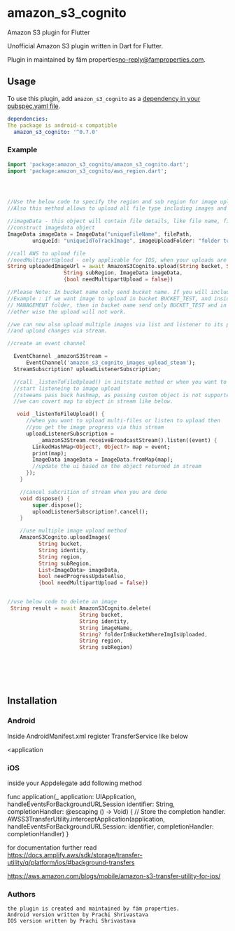 # amazon_s3_cognito

Amazon S3 plugin for Flutter

Unofficial Amazon S3 plugin written in Dart for Flutter. 

Plugin in maintained by fäm properties<no-reply@famproperties.com>.

## Usage
To use this plugin, add `amazon_s3_cognito` as a [dependency in your pubspec.yaml file](https://flutter.io/platform-plugins/).


```yaml
dependencies:
The package is android-x compatible
  amazon_s3_cognito: '^0.7.0'
```

### Example




``` dart
import 'package:amazon_s3_cognito/amazon_s3_cognito.dart';
import 'package:amazon_s3_cognito/aws_region.dart';




//Use the below code to specify the region and sub region for image upload
//Also this method allows to upload all file type including images and pdf etc.

//imageData - this object will contain file details, like file name, file path, folder where to upload file inside bucket etc..
//construct imagedata object
ImageData imageData = ImageData("uniqueFileName", filePath,
        uniqueId: "uniqueIdToTrackImage", imageUploadFolder: "folder to upload inside bucket");

//call AWS to upload file
//needMultipartUpload - only applicable for IOS, when your uploads are so large that they take more than 1 hour to complete set its value to true
String uploadedImageUrl = await AmazonS3Cognito.upload(String bucket, String identity, String region,
                  String subRegion, ImageData imageData,
                  {bool needMultipartUpload = false})

//Please Note: In bucket name only send bucket name. If you will include subfolder in it, the upload will fail
//Example : if we want image to upload in bucket BUCKET_TEST, and inside that bucket we want to upload image into
// MANAGEMENT folder, then in bucket name send only BUCKET_TEST and in ImageData.imageUploadFolder send MANAGEMENT
//other wise the upload will not work.

//we can now also upload multiple images via list and listener to its progress
//and upload changes via stream.

//create an event channel

  EventChannel _amazonS3Stream =
      EventChannel('amazon_s3_cognito_images_upload_steam');
  StreamSubscription? uploadListenerSubscription;

  //call _listenToFileUpload() in initstate method or when you want to
  //start listeneing to image upload
  //steeams pass back hashmap, as passing custom object is not supported yet
  //we can covert map to object in stream like below.

   void _listenToFileUpload() {
      //when you want to upload multi-files or listen to upload then
      //you get the image progress via this stream
      uploadListenerSubscription =
          _amazonS3Stream.receiveBroadcastStream().listen((event) {
        LinkedHashMap<Object?, Object?> map = event;
        print(map);
        ImageData imageData = ImageData.fromMap(map);
        //update the ui based on the object returned in stream
      });
    }

    //cancel subcrition of stream when you are done
    void dispose() {
        super.dispose();
        uploadListenerSubscription?.cancel();
    }

    //use multiple image upload method
    AmazonS3Cognito.uploadImages(
          String bucket,
          String identity,
          String region,
          String subRegion,
          List<ImageData> imageData,
          bool needProgressUpdateAlso,
          {bool needMultipartUpload = false})


//use below code to delete an image
 String result = await AmazonS3Cognito.delete(
                       String bucket,
                       String identity,
                       String imageName,
                       String? folderInBucketWhereImgIsUploaded,
                       String region,
                       String subRegion)


            

        

```
          
## Installation


### Android

Inside AndroidManifest.xml register TransferService like below

 <application
 <service android:name= "com.amazonaws.mobileconnectors.s3.transferutility.TransferService" android:enabled="true" />
</application>

### iOS

inside your Appdelegate add following method

func application(_ application: UIApplication, handleEventsForBackgroundURLSession identifier: String, completionHandler: @escaping () -> Void) {
    // Store the completion handler.
    AWSS3TransferUtility.interceptApplication(application, handleEventsForBackgroundURLSession: identifier, completionHandler: completionHandler)
}

for documentation further read
https://docs.amplify.aws/sdk/storage/transfer-utility/q/platform/ios/#background-transfers

https://aws.amazon.com/blogs/mobile/amazon-s3-transfer-utility-for-ios/

### Authors
```
the plugin is created and maintained by fäm properties. 
Android version written by Prachi Shrivastava
IOS version written by Prachi Shrivastava
```
